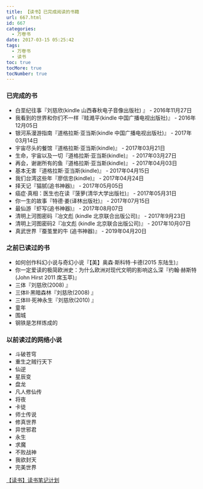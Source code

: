 ```yaml
---
title: 【读书】已完成阅读的书籍
url: 667.html
id: 667
categories:
  - 万卷书
date: 2017-03-15 05:25:42
tags:
  - 万卷书
  - 读书
toc: true
tocMore: true
tocNumber: true
---
```


### 已完成的书
*   白垩纪往事『刘慈欣(kindle 山西春秋电子音像出版社) 』 - 2016年11月27日
*   我看到的世界和你们不一样『眭澔平(kindle 中国广播电视出版社)』 \- 2016年12月05日
*   银河系漫游指南『道格拉斯·亚当斯(kindle 中国广播电视出版社)』 - 2017年03月14日
*   宇宙尽头的餐馆『道格拉斯·亚当斯(kindle)』 - 2017年03月21日
*   生命，宇宙以及一切『道格拉斯·亚当斯(kindle)』 - 2017年03月27日
*   再会，谢谢所有的鱼『道格拉斯·亚当斯(kindle)』 - 2017年04月03日
*   基本无害『道格拉斯·亚当斯(kindle)』 - 2017年04月15日
*   我们台湾这些年『廖信忠(kindle)』 - 2017年04月24日
*   择天记『猫腻(追书神器)』 \- 2017年05月05日
*   癌症·真相：医生也在读『菠萝(清华大学出版社)』 \- 2017年05月31日
*   你一生的故事『特德·姜(译林出版社)』 \- 2017年07月15日
*   最仙游『虾写(追书神器)』 \- 2017年08月07日
*   清明上河图密码『冶文彪 (kindle 北京联合出版公司)』 \- 2017年9月23日
*   清明上河图密码2『冶文彪 (kindle 北京联合出版公司)』 \- 2017年10月07日
*   真武世界『蚕茧里的牛 (追书神器)』 \- 2019年04月20日

### 之前已读过的书

*   如何创作科幻小说与奇幻小说『【美】奥森·斯科特·卡德(2015 东陆生)』
*   你一定爱读的极简欧洲史：为什么欧洲对现代文明的影响这么深『约翰·赫斯特(John Hirst 2011 席玉苹)』
*   三体『刘慈欣(2008) 』
*   三体II·黑暗森林『刘慈欣(2008) 』
*   三体III·死神永生『刘慈欣(2010) 』
*   童年
*   围城
*   钢铁是怎样炼成的

### 以前读过的网络小说

*   斗破苍穹
*   重生之贼行天下
*   仙逆
*   星辰变
*   盘龙
*   凡人修仙传
*   将夜
*   卡徒
*   师士传说
*   修真世界
*   异世邪君
*   永生
*   求魔
*   不败战神
*   我欲封天
*   完美世界


[【读书】读书笔记计划](https://blog.sixlab.cn/archives/571/)
